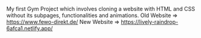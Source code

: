 My first Gym Project which involves cloning a website with HTML and CSS without its subpages, functionalities and animations.
Old Website => https://www.fewo-direkt.de/
New Website => https://lively-raindrop-6afca1.netlify.app/

